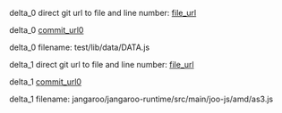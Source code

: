 delta_0 direct git url to file and line number: [file_url](https://www.github.com/ngnjs/NGN/commit/bdeaa14ccf32ae51654f869e040bfbaea1907395/#diff-0750a35b96227c3dddea28c230f189e6a879db586322f821df1366ac910cef41L1070)

delta_0 [commit_url0](https://www.github.com/ngnjs/NGN/commit/bdeaa14ccf32ae51654f869e040bfbaea1907395)

delta_0 filename: test/lib/data/DATA.js



delta_1 direct git url to file and line number: [file_url](https://www.github.com/CoreMedia/jangaroo-tools/commit/5c670b11c2c8dfea2eff6ac743fe2f54baf241c9/#diff-d7d311c60521ee0acec525b278fc608c2c8b0246e5e53efd63c9d2bb053152bbL9)

delta_1 [commit_url0](https://www.github.com/CoreMedia/jangaroo-tools/commit/5c670b11c2c8dfea2eff6ac743fe2f54baf241c9)

delta_1 filename: jangaroo/jangaroo-runtime/src/main/joo-js/amd/as3.js



